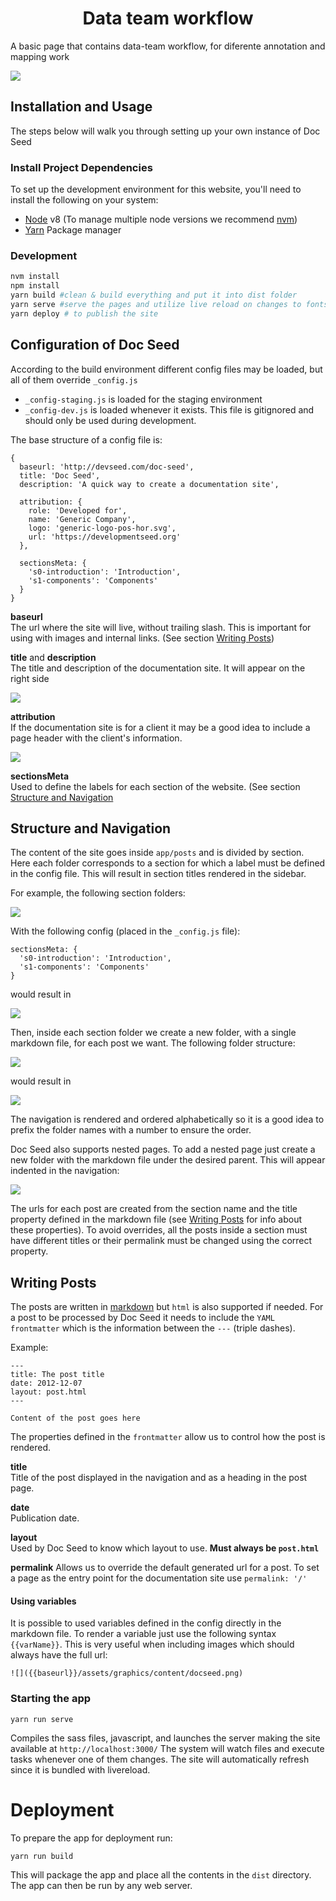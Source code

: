 <h1 align="center"> Data team workflow</h1>

A basic page that contains data-team workflow, for diferente annotation and mapping work

![](docs/graphics/docseed.png)

## Installation and Usage

The steps below will walk you through setting up your own instance of Doc Seed

### Install Project Dependencies
To set up the development environment for this website, you'll need to install the following on your system:

- [Node](http://nodejs.org/) v8 (To manage multiple node versions we recommend [nvm](https://github.com/creationix/nvm))
- [Yarn](https://yarnpkg.com/) Package manager

### Development

```sh
nvm install
npm install
yarn build #clean & build everything and put it into dist folder
yarn serve #serve the pages and utilize live reload on changes to fonts, images, scripts and HTML.
yarn deploy # to publish the site
```

## Configuration of Doc Seed
According to the build environment different config files may be loaded, but all of them override `_config.js`

- `_config-staging.js` is loaded for the staging environment
- `_config-dev.js` is loaded whenever it exists. This file is gitignored and should only be used during development.

The base structure of a config file is:
```
{
  baseurl: 'http://devseed.com/doc-seed',
  title: 'Doc Seed',
  description: 'A quick way to create a documentation site',

  attribution: {
    role: 'Developed for',
    name: 'Generic Company',
    logo: 'generic-logo-pos-hor.svg',
    url: 'https://developmentseed.org'
  },

  sectionsMeta: {
    's0-introduction': 'Introduction',
    's1-components': 'Components'
  }
}
```

**baseurl**  
The url where the site will live, without trailing slash. This is important for using with images and internal links. (See section [Writing Posts](#writing-posts))

**title** and **description**  
The title and description of the documentation site. It will appear on the right side

![](docs/graphics/docseed-title.png)

**attribution**  
If the documentation site is for a client it may be a good idea to include a page header with the client's information.

![](docs/graphics/docseed-header.png)

**sectionsMeta**  
Used to define the labels for each section of the website. (See section [Structure and Navigation](#structure-and-navigation)

## Structure and Navigation
The content of the site goes inside `app/posts` and is divided by section. Here each folder corresponds to a section for which a label must be defined in the config file.
This will result in section titles rendered in the sidebar.

For example, the following section folders:

![](docs/graphics/posts-folder-section.png)

With the following config (placed in the `_config.js` file):
```
sectionsMeta: {
  's0-introduction': 'Introduction',
  's1-components': 'Components'
}
```
would result in

![](docs/graphics/docseed-sections.png)

Then, inside each section folder we create a new folder, with a single markdown file, for each post we want.
The following folder structure:

![](docs/graphics/navigation-folders.png)

would result in

![](docs/graphics/navigation-structure.png)

The navigation is rendered and ordered alphabetically so it is a good idea to prefix the folder names with a number to ensure the order.

Doc Seed also supports nested pages. To add a nested page just create a new folder with the markdown file under the desired parent. This will appear indented in the navigation:

![](docs/graphics/navigation-nested.png)

The urls for each post are created from the section name and the title property defined in the markdown file (see [Writing Posts](#writing-posts) for info about these properties). To avoid overrides, all the posts inside a section must have different titles or their permalink must be changed using the correct property.

## Writing Posts
The posts are written in [markdown](https://daringfireball.net/projects/markdown/syntax) but `html` is also supported if needed.
For a post to be processed by Doc Seed it needs to include the `YAML frontmatter` which is the information between the `---` (triple dashes).

Example:
```
---
title: The post title
date: 2012-12-07
layout: post.html
---

Content of the post goes here
```

The properties defined in the `frontmatter` allow us to control how the post is rendered.

**title**  
Title of the post displayed in the navigation and as a heading in the post page.

**date**  
Publication date.

**layout**  
Used by Doc Seed to know which layout to use. **Must always be `post.html`**

**permalink**
Allows us to override the default generated url for a post. To set a page as the entry point for the documentation site use `permalink: '/'` 

#### Using variables
It is possible to used variables defined in the config directly in the markdown file.
To render a variable just use the following syntax `{{varName}}`. This is very useful when including images which should always have the full url:
```
![]({{baseurl}}/assets/graphics/content/docseed.png)
```

### Starting the app

```
yarn run serve
```
Compiles the sass files, javascript, and launches the server making the site available at `http://localhost:3000/`
The system will watch files and execute tasks whenever one of them changes.
The site will automatically refresh since it is bundled with livereload.

# Deployment
To prepare the app for deployment run:

```
yarn run build
```
This will package the app and place all the contents in the `dist` directory.
The app can then be run by any web server.
